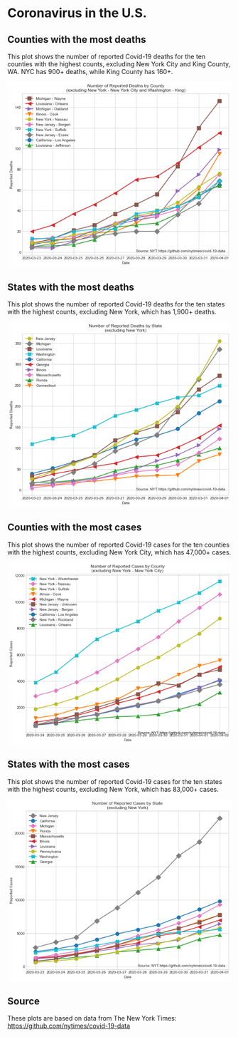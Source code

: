 # Coronavirus in the U.S.

## Counties with the most deaths

This plot shows the number of reported Covid-19 deaths for the ten counties with the highest counts, excluding New York City and King County, WA. NYC has 900+ deaths, while King County has 160+. 

![county_deaths](plots/county_deaths.png)

## States with the most deaths

This plot shows the number of reported Covid-19 deaths for the ten states with the highest counts, excluding New York, which has 1,900+ deaths. 

![state_deaths](plots/state_deaths.png)

## Counties with the most cases

This plot shows the number of reported Covid-19 cases for the ten counties with the highest counts, excluding New York City, which has 47,000+ cases. 

![county_cases](plots/county_cases.png)

## States with the most cases

This plot shows the number of reported Covid-19 cases for the ten states with the highest counts, excluding New York, which has 83,000+ cases. 

![state_cases](plots/state_cases.png)

## Source

These plots are based on data from The New York Times: https://github.com/nytimes/covid-19-data
